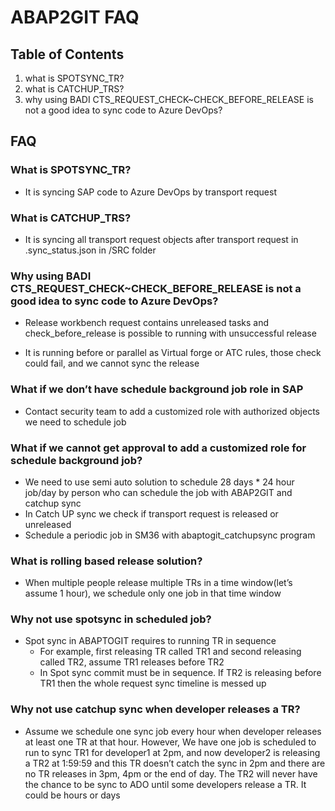 # ABAP2GIT FAQ

## Table of Contents

1. what is SPOTSYNC_TR?
2. what is CATCHUP_TRS?
3. why using BADI CTS_REQUEST_CHECK~CHECK_BEFORE_RELEASE is not a good idea to sync code to Azure DevOps?

## FAQ

### What is SPOTSYNC_TR?

- It is syncing SAP code to Azure DevOps by transport request

### What is CATCHUP_TRS?

- It is syncing all transport request objects after transport request in .sync_status.json in /SRC folder

### Why using BADI CTS_REQUEST_CHECK~CHECK_BEFORE_RELEASE is not a good idea to sync code to Azure DevOps?

- Release workbench request contains unreleased tasks and check_before_release is possible to running with unsuccessful release

- It is running before or parallel as Virtual forge or ATC rules, those check could fail, and we cannot sync the release

### What if we don’t have schedule background job role in SAP

- Contact security team to add a customized role with authorized objects we need to schedule job

### What if we cannot get approval to add a customized role for schedule background job?

- We need to use semi auto solution to schedule 28 days \* 24 hour job/day by person who can schedule the job with ABAP2GIT and catchup sync
- In Catch UP sync we check if transport request is released or unreleased
- Schedule a periodic job in SM36 with abaptogit_catchupsync program

### What is rolling based release solution?

- When multiple people release multiple TRs in a time window(let’s assume 1 hour), we schedule only one job in that time window

### Why not use spotsync in scheduled job?

- Spot sync in ABAPTOGIT requires to running TR in sequence
  - For example, first releasing TR called TR1 and second releasing called TR2, assume TR1 releases before TR2
  - In Spot sync commit must be in sequence. If TR2 is releasing before TR1 then the whole request sync timeline is messed up

### Why not use catchup sync when developer releases a TR?

- Assume we schedule one sync job every hour when developer releases at least one TR at that hour. However, We have one job is scheduled to run to sync TR1 for developer1 at 2pm, and now developer2 is releasing a TR2 at 1:59:59 and this TR doesn’t catch the sync in 2pm and there are no TR releases in 3pm, 4pm or the end of day. The TR2 will never have the chance to be sync to ADO until some developers release a TR. It could be hours or days
